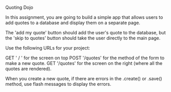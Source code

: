 Quoting Dojo

In this assignment, you are going to build a simple app that allows users to add quotes to a database and display them on a separate page.

The 'add my quote' button should add the user's quote to the database, but the 'skip to quotes' button should take the user directly to the main page.  

Use the following URLs for your project:

GET ' / ' for the screen on top
POST '/quotes' for the method of the form to make a new quote.
GET '/quotes' for the screen on the right (where all the quotes are rendered).

When you create a new quote, if there are errors in the .create() or .save() method, use flash messages to display the errors.